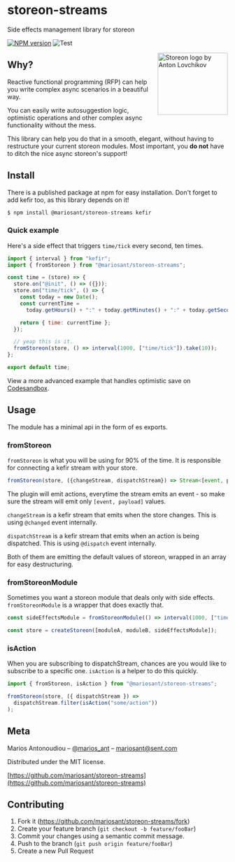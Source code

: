 # storeon-streams

Side effects management library for storeon

[![NPM version](https://img.shields.io/npm/v/@mariosant/storeon-streams.svg)](https://www.npmjs.com/package/@mariosant/storeon-streams)
![Test](https://github.com/mariosant/storeon-streams/workflows/Test/badge.svg)

<img src="https://storeon.github.io/storeon/logo.svg" align="right"
     alt="Storeon logo by Anton Lovchikov" width="160" height="142">

## Why?

Reactive functional programming (RFP) can help you write complex async scenarios in a beautiful way. 

You can easily write autosuggestion logic, optimistic operations and other complex async functionality without the mess.

This library can help you do that in a smooth, elegant, without having to restructure your current storeon modules. Most important, you **do not** have to ditch the nice async storeon's support!

## Install

There is a published package at npm for easy installation. Don't forget to add kefir too, as this library depends on it!

```bash
$ npm install @mariosant/storeon-streams kefir
```

### Quick example

Here's a side effect that triggers `time/tick` every second, ten times.

```javascript
import { interval } from "kefir";
import { fromStoreon } from "@mariosant/storeon-streams";

const time = (store) => {
  store.on("@init", () => ({}));
  store.on("time/tick", () => {
    const today = new Date();
    const currentTime =
      today.getHours() + ":" + today.getMinutes() + ":" + today.getSeconds();

    return { time: currentTime };
  });

  // yeap this is it.
  fromStoreon(store, () => interval(1000, ["time/tick"]).take(10));
};

export default time;
```

View a more advanced example that handles optimistic save on [Codesandbox](https://codesandbox.io/s/optimistic-stream-3xs5d?file=/src/articles.js).

## Usage

The module has a minimal api in the form of es exports.

### fromStoreon

`fromStoreon` is what you will be using for 90% of the time. It is responsible for connecting a kefir stream with your store.

```typescript
fromStoreon(store, ({changeStream, dispatchStream}) => Stream<[event, payload]>)
```

The plugin will emit actions, everytime the stream emits an event - so make sure the stream will emit only `[event, payload]` values.

`changeStream` is a kefir stream that emits when the store changes. This is using `@changed` event internally.

`dispatchStream` is a kefir stream that emits when an action is being dispatched. This is using `@dispatch` event internally.

Both of them are emitting the default values of storeon, wrapped in an array for easy destructuring.

### fromStoreonModule

Sometimes you want a storeon module that deals only with side effects. `fromStoreonModule` is a wrapper that does exactly that.

```javascript
const sideEffectsModule = fromStoreonModule(() => interval(1000, ["time/tick"]).take(10));

const store = createStoreon([moduleA, moduleB, sideEffectsModule]);
```

### isAction

When you are subscribing to dispatchStream, chances are you would like to subscribe to a specific one. `isAction` is a helper to do this quickly.

```javascript
import { fromStoreon, isAction } from "@mariosant/storeon-streams";

fromStoreon(store, ({ dispatchStream }) =>
  dispatchStream.filter(isAction("some/action"))
);
```

## Meta

Marios Antonoudiou – [@marios_ant](https://twitter.com/marios_ant) – mariosant@sent.com

Distributed under the MIT license.

[https://github.com/mariosant/storeon-streams](https://github.com/mariosant/storeon-streams)

## Contributing

1. Fork it (<https://github.com/mariosant/storeon-streams/fork>)
2. Create your feature branch (`git checkout -b feature/fooBar`)
3. Commit your changes using a semantic commit message.
4. Push to the branch (`git push origin feature/fooBar`)
5. Create a new Pull Request
